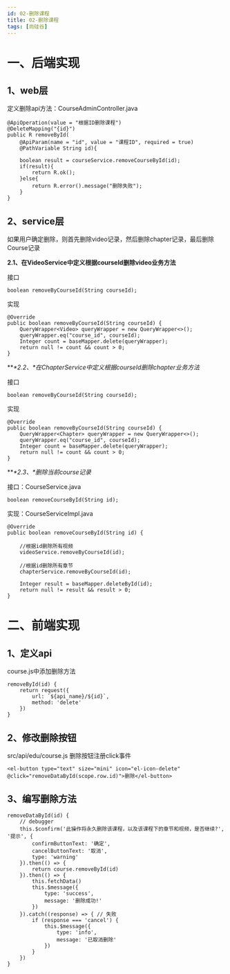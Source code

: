 ```yaml
---
id: 02-删除课程
title: 02-删除课程
tags: [尚硅谷]
---
```


# 一、后端实现

## 1、web层

定义删除api方法：CourseAdminController.java

```
@ApiOperation(value = "根据ID删除课程")
@DeleteMapping("{id}")
public R removeById(
    @ApiParam(name = "id", value = "课程ID", required = true)
    @PathVariable String id){

    boolean result = courseService.removeCourseById(id);
    if(result){
        return R.ok();
    }else{
        return R.error().message("删除失败");
    }
}
```

## 2、service层

如果用户确定删除，则首先删除video记录，然后删除chapter记录，最后删除Course记录

**2.1、在VideoService中定义根据courseId删除video业务方法**

接口

```
boolean removeByCourseId(String courseId);
```

实现

```
@Override
public boolean removeByCourseId(String courseId) {
    QueryWrapper<Video> queryWrapper = new QueryWrapper<>();
    queryWrapper.eq("course_id", courseId);
    Integer count = baseMapper.delete(queryWrapper);
    return null != count && count > 0;
}
```

***\*2.2、\**在ChapterService中定义根据courseId删除chapter业务方法**

接口

```
boolean removeByCourseId(String courseId);
```

实现

```
@Override
public boolean removeByCourseId(String courseId) {
    QueryWrapper<Chapter> queryWrapper = new QueryWrapper<>();
    queryWrapper.eq("course_id", courseId);
    Integer count = baseMapper.delete(queryWrapper);
    return null != count && count > 0;
}
```

***\*2.3、\**删除当前course记录**

接口：CourseService.java

```
boolean removeCourseById(String id);
```

实现：CourseServiceImpl.java

```
@Override
public boolean removeCourseById(String id) {

    //根据id删除所有视频
    videoService.removeByCourseId(id);

    //根据id删除所有章节
    chapterService.removeByCourseId(id);

    Integer result = baseMapper.deleteById(id);
    return null != result && result > 0;
}
```

#  

# 二、前端实现

## 1、定义api

course.js中添加删除方法

```
removeById(id) {
    return request({
        url: `${api_name}/${id}`,
        method: 'delete'
    })
}
```

## 2、修改删除按钮

src/api/edu/course.js 删除按钮注册click事件

```
<el-button type="text" size="mini" icon="el-icon-delete" @click="removeDataById(scope.row.id)">删除</el-button>
```

## 3、编写删除方法

```
removeDataById(id) {
    // debugger
    this.$confirm('此操作将永久删除该课程，以及该课程下的章节和视频，是否继续?', '提示', {
        confirmButtonText: '确定',
        cancelButtonText: '取消',
        type: 'warning'
    }).then(() => {
        return course.removeById(id)
    }).then(() => {
        this.fetchData()
        this.$message({
            type: 'success',
            message: '删除成功!'
        })
    }).catch((response) => { // 失败
        if (response === 'cancel') {
            this.$message({
                type: 'info',
                message: '已取消删除'
            })
        }
    })
}
```